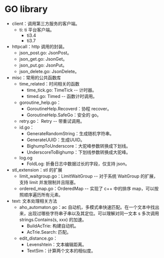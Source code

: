 # GO library
- client：调用第三方服务的客户端。
  - ti: ti 平台客户端。
    - ti3.4
    - ti3.7
- httpcall：http 调用的封装。
  - json_post.go: JsonPost。
  - json_get.go: JsonGet。
  - json_put.go: JsonPut。
  - json_delete.go: JsonDelete。
- misc：常用的公共函数库
  - time_related：时间相关的函数
    - time_tick.go: TimeTick -- 计时器。
    - timed.go: Timed -- 函数计时调用。
  - goroutine_help.go：
    - GoroutineHelp.Recoverd：协程 recover。
    - GoroutineHelp.SafeGo：安全的 go。
  - retry.go： Retry -- 带重试调用。
  - id.go：
    - GenerateRandomString：生成随机字符串。
    - GenerateUUID：生成UUID。
    - BighumpToUnderscore：大驼峰参数转换成下划线。
    - UnderscoreToBighump：下划线参数转换成大驼峰。
  - log.og
    - FoldLog: 折叠日志中数据过长的字段，仅支持 json。
- stl_extension：stl 的扩展
  - limit_waitgroup.go：LimitWaitGroup -- 对于系统 WaitGroup 的扩展，支持 limit 并发限制并且阻塞。
  - ordered_map.go：OrderedMap -- 实现了 c++ 中的排序 map，可以按照顺序遍历所有元素。
- text: 文本处理相关方法
  - aho_automaton.go：ac 自动机，多模式串快速匹配。在一个文本中找出来，出现过哪些字符串子串以及其定位。可以理解对同一文本 s 多次调用 strings.Contains(s, xxx) 的加速。
    - BuildAcTrie: 构建自动机。
    - AcTrie.Search: 匹配。
  - edit_distance.go：
    - Levenshtein：文本编辑距离。
    - TextSim：计算两个文本的相似度。